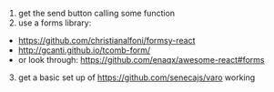 1. get the send button calling some function
2. use a forms library:
  * https://github.com/christianalfoni/formsy-react
  * http://gcanti.github.io/tcomb-form/
  * or look through: https://github.com/enaqx/awesome-react#forms
3. get a basic set up of https://github.com/senecajs/varo working

